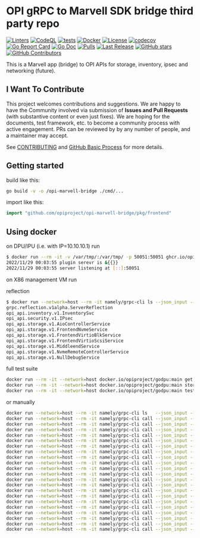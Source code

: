 # OPI gRPC to Marvell SDK bridge third party repo

[![Linters](https://github.com/opiproject/opi-marvell-bridge/actions/workflows/linters.yml/badge.svg)](https://github.com/opiproject/opi-marvell-bridge/actions/workflows/linters.yml)
[![CodeQL](https://github.com/opiproject/opi-marvell-bridge/actions/workflows/codeql.yml/badge.svg)](https://github.com/opiproject/opi-marvell-bridge/actions/workflows/codeql.yml)
[![tests](https://github.com/opiproject/opi-marvell-bridge/actions/workflows/go.yml/badge.svg)](https://github.com/opiproject/opi-marvell-bridge/actions/workflows/go.yml)
[![Docker](https://github.com/opiproject/opi-marvell-bridge/actions/workflows/docker-publish.yml/badge.svg)](https://github.com/opiproject/opi-marvell-bridge/actions/workflows/docker-publish.yml)
[![License](https://img.shields.io/github/license/opiproject/opi-marvell-bridge?style=flat-square&color=blue&label=License)](https://github.com/opiproject/opi-marvell-bridge/blob/master/LICENSE)
[![codecov](https://codecov.io/gh/opiproject/opi-marvell-bridge/branch/main/graph/badge.svg)](https://codecov.io/gh/opiproject/opi-marvell-bridge)
[![Go Report Card](https://goreportcard.com/badge/github.com/opiproject/opi-marvell-bridge)](https://goreportcard.com/report/github.com/opiproject/opi-marvell-bridge)
[![Go Doc](https://img.shields.io/badge/godoc-reference-blue.svg)](http://godoc.org/github.com/opiproject/opi-marvell-bridge)
[![Pulls](https://img.shields.io/docker/pulls/opiproject/opi-marvell-bridge.svg?logo=docker&style=flat&label=Pulls)](https://hub.docker.com/r/opiproject/opi-marvell-bridge)
[![Last Release](https://img.shields.io/github/v/release/opiproject/opi-marvell-bridge?label=Latest&style=flat-square&logo=go)](https://github.com/opiproject/opi-marvell-bridge/releases)
[![GitHub stars](https://img.shields.io/github/stars/opiproject/opi-marvell-bridge.svg?style=flat-square&label=github%20stars)](https://github.com/opiproject/opi-marvell-bridge)
[![GitHub Contributors](https://img.shields.io/github/contributors/opiproject/opi-marvell-bridge.svg?style=flat-square)](https://github.com/opiproject/opi-marvell-bridge/graphs/contributors)

This is a Marvell app (bridge) to OPI APIs for storage, inventory, ipsec and networking (future).

## I Want To Contribute

This project welcomes contributions and suggestions.  We are happy to have the Community involved via submission of **Issues and Pull Requests** (with substantive content or even just fixes). We are hoping for the documents, test framework, etc. to become a community process with active engagement.  PRs can be reviewed by by any number of people, and a maintainer may accept.

See [CONTRIBUTING](https://github.com/opiproject/opi/blob/main/CONTRIBUTING.md) and [GitHub Basic Process](https://github.com/opiproject/opi/blob/main/doc-github-rules.md) for more details.

## Getting started

build like this:

```bash
go build -v -o /opi-marvell-bridge ./cmd/...
```

import like this:

```go
import "github.com/opiproject/opi-marvell-bridge/pkg/frontend"
```

## Using docker

on DPU/IPU (i.e. with IP=10.10.10.1) run

```bash
$ docker run --rm -it -v /var/tmp/:/var/tmp/ -p 50051:50051 ghcr.io/opiproject/opi-marvell-bridge:main
2022/11/29 00:03:55 plugin serevr is &{{}}
2022/11/29 00:03:55 server listening at [::]:50051
```

on X86 management VM run

reflection

```bash
$ docker run --network=host --rm -it namely/grpc-cli ls --json_input --json_output localhost:50051
grpc.reflection.v1alpha.ServerReflection
opi_api.inventory.v1.InventorySvc
opi_api.security.v1.IPsec
opi_api.storage.v1.AioControllerService
opi_api.storage.v1.FrontendNvmeService
opi_api.storage.v1.FrontendVirtioBlkService
opi_api.storage.v1.FrontendVirtioScsiService
opi_api.storage.v1.MiddleendService
opi_api.storage.v1.NvmeRemoteControllerService
opi_api.storage.v1.NullDebugService
```

full test suite

```bash
docker run --rm -it --network=host docker.io/opiproject/godpu:main get --addr="10.10.10.10:50051"
docker run --rm -it --network=host docker.io/opiproject/godpu:main storagetest --addr="10.10.10.10:50051"
docker run --rm -it --network=host docker.io/opiproject/godpu:main test --addr=10.10.10.10:50151 --pingaddr=8.8.8.1"
```

or manually

```bash
docker run --network=host --rm -it namely/grpc-cli ls   --json_input --json_output 10.10.10.10:50051 -l
docker run --network=host --rm -it namely/grpc-cli call --json_input --json_output 10.10.10.10:50051 CreateNvmeSubsystem "{nvme_subsystem : {spec : {nqn: 'nqn.2022-09.io.spdk:opitest2', serial_number: 'myserial2', model_number: 'mymodel2', max_namespaces: 11} }, nvme_subsystem_id : 'subsystem2' }"
docker run --network=host --rm -it namely/grpc-cli call --json_input --json_output 10.10.10.10:50051 ListNvmeSubsystems "{parent : 'todo'}"
docker run --network=host --rm -it namely/grpc-cli call --json_input --json_output 10.10.10.10:50051 GetNvmeSubsystem "{name : '//storage.opiproject.org/volumes/subsystem2'}"
docker run --network=host --rm -it namely/grpc-cli call --json_input --json_output 10.10.10.10:50051 CreateNvmeController "{nvme_controller : {spec : {nvme_controller_id: 2, subsystem_id : { value : '//storage.opiproject.org/volumes/subsystem2' }, pcie_id : {physical_function : 0}, max_nsq:5, max_ncq:5 } }, nvme_controller_id : 'controller1'}"
docker run --network=host --rm -it namely/grpc-cli call --json_input --json_output 10.10.10.10:50051 ListNvmeControllers "{parent : '//storage.opiproject.org/volumes/subsystem2'}"
docker run --network=host --rm -it namely/grpc-cli call --json_input --json_output 10.10.10.10:50051 GetNvmeController "{name : '//storage.opiproject.org/volumes/controller1'}"
docker run --network=host --rm -it namely/grpc-cli call --json_input --json_output 10.10.10.10:50051 CreateNvmeNamespace "{nvme_namespace : {spec : {subsystem_id : { value : '//storage.opiproject.org/volumes/subsystem2' }, volume_id : { value : 'Malloc0' }, 'host_nsid' : '10', uuid:{value : '1b4e28ba-2fa1-11d2-883f-b9a761bde3fb'}, nguid: '1b4e28ba-2fa1-11d2-883f-b9a761bde3fb', eui64: 1967554867335598546 } }, nvme_namespace_id: 'namespace1'}"
docker run --network=host --rm -it namely/grpc-cli call --json_input --json_output 10.10.10.10:50051 ListNvmeNamespaces "{parent : '//storage.opiproject.org/volumes/subsystem2'}"
docker run --network=host --rm -it namely/grpc-cli call --json_input --json_output 10.10.10.10:50051 GetNvmeNamespace "{name : '//storage.opiproject.org/volumes/namespace1'}"
docker run --network=host --rm -it namely/grpc-cli call --json_input --json_output 10.10.10.10:50051 NvmeNamespaceStats "{namespace_id : {value : '//storage.opiproject.org/volumes/namespace1'} }"
docker run --network=host --rm -it namely/grpc-cli call --json_input --json_output 10.10.10.10:50051 CreateNvmeRemoteController "{nvme_remote_controller : {multipath: 'NVME_MULTIPATH_MULTIPATH'}, nvme_remote_controller_id: 'nvmetcp12'}"
docker run --network=host --rm -it namely/grpc-cli call --json_input --json_output 10.10.10.10:50051 ListNvmeRemoteControllers "{}"
docker run --network=host --rm -it namely/grpc-cli call --json_input --json_output 10.10.10.10:50051 GetNvmeRemoteController "{name: '//storage.opiproject.org/volumes/nvmetcp12'}"
docker run --network=host --rm -it namely/grpc-cli call --json_input --json_output 10.10.10.10:50051 CreateNvmePath "{nvme_path : {controller_id: {value: '//storage.opiproject.org/volumes/nvmetcp12'}, traddr:'11.11.11.2', subnqn:'nqn.2016-06.com.opi.spdk.target0', trsvcid:'4444', trtype:'NVME_TRANSPORT_TCP', adrfam:'NVME_ADRFAM_IPV4', hostnqn:'nqn.2014-08.org.nvmexpress:uuid:feb98abe-d51f-40c8-b348-2753f3571d3c'}, nvme_path_id: 'nvmetcp12path0'}"
docker run --network=host --rm -it namely/grpc-cli call --json_input --json_output 10.10.10.10:50051 ListNvmePaths "{parent : 'todo'}"
docker run --network=host --rm -it namely/grpc-cli call --json_input --json_output 10.10.10.10:50051 GetNvmePath "{name: '//storage.opiproject.org/volumes/nvmetcp12path0'}"
docker run --network=host --rm -it namely/grpc-cli call --json_input --json_output 10.10.10.10:50051 DeleteNvmePath "{name: '//storage.opiproject.org/volumes/nvmetcp12path0'}"
docker run --network=host --rm -it namely/grpc-cli call --json_input --json_output 10.10.10.10:50051 DeleteNvmeRemoteController "{name: '//storage.opiproject.org/volumes/nvmetcp12'}"
docker run --network=host --rm -it namely/grpc-cli call --json_input --json_output 10.10.10.10:50051 DeleteNvmeNamespace "{name : '//storage.opiproject.org/volumes/namespace1'}"
docker run --network=host --rm -it namely/grpc-cli call --json_input --json_output 10.10.10.10:50051 DeleteNvmeController "{name : '//storage.opiproject.org/volumes/controller1'}"
docker run --network=host --rm -it namely/grpc-cli call --json_input --json_output 10.10.10.10:50051 DeleteNvmeSubsystem "{name : '//storage.opiproject.org/volumes/subsystem2'}"
```
